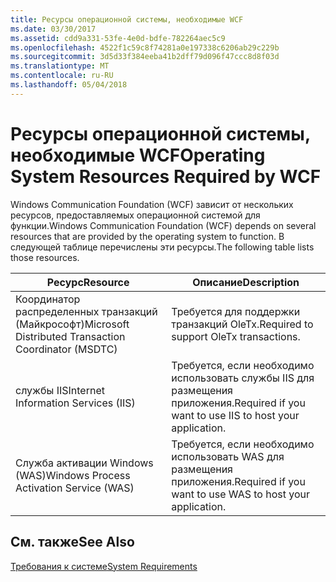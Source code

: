 ```yaml
---
title: Ресурсы операционной системы, необходимые WCF
ms.date: 03/30/2017
ms.assetid: cdd9a331-53fe-4e0d-bdfe-782264aec5c9
ms.openlocfilehash: 4522f1c59c8f74281a0e197338c6206ab29c229b
ms.sourcegitcommit: 3d5d33f384eeba41b2dff79d096f47ccc8d8f03d
ms.translationtype: MT
ms.contentlocale: ru-RU
ms.lasthandoff: 05/04/2018
---
```

# <a name="operating-system-resources-required-by-wcf"></a><span data-ttu-id="d92da-102">Ресурсы операционной системы, необходимые WCF</span><span class="sxs-lookup"><span data-stu-id="d92da-102">Operating System Resources Required by WCF</span></span>
<span data-ttu-id="d92da-103">Windows Communication Foundation (WCF) зависит от нескольких ресурсов, предоставляемых операционной системой для функции.</span><span class="sxs-lookup"><span data-stu-id="d92da-103">Windows Communication Foundation (WCF) depends on several resources that are provided by the operating system to function.</span></span> <span data-ttu-id="d92da-104">В следующей таблице перечислены эти ресурсы.</span><span class="sxs-lookup"><span data-stu-id="d92da-104">The following table lists those resources.</span></span>  
  
|<span data-ttu-id="d92da-105">Ресурс</span><span class="sxs-lookup"><span data-stu-id="d92da-105">Resource</span></span>|<span data-ttu-id="d92da-106">Описание</span><span class="sxs-lookup"><span data-stu-id="d92da-106">Description</span></span>|  
|--------------|-----------------|  
|<span data-ttu-id="d92da-107">Координатор распределенных транзакций (Майкрософт)</span><span class="sxs-lookup"><span data-stu-id="d92da-107">Microsoft Distributed Transaction Coordinator (MSDTC)</span></span>|<span data-ttu-id="d92da-108">Требуется для поддержки транзакций OleTx.</span><span class="sxs-lookup"><span data-stu-id="d92da-108">Required to support OleTx transactions.</span></span>|  
|<span data-ttu-id="d92da-109">службы IIS</span><span class="sxs-lookup"><span data-stu-id="d92da-109">Internet Information Services (IIS)</span></span>|<span data-ttu-id="d92da-110">Требуется, если необходимо использовать службы IIS для размещения приложения.</span><span class="sxs-lookup"><span data-stu-id="d92da-110">Required if you want to use IIS to host your application.</span></span>|  
|<span data-ttu-id="d92da-111">Служба активации Windows (WAS)</span><span class="sxs-lookup"><span data-stu-id="d92da-111">Windows Process Activation Service (WAS)</span></span>|<span data-ttu-id="d92da-112">Требуется, если необходимо использовать WAS для размещения приложения.</span><span class="sxs-lookup"><span data-stu-id="d92da-112">Required if you want to use WAS to host your application.</span></span>|  
  
## <a name="see-also"></a><span data-ttu-id="d92da-113">См. также</span><span class="sxs-lookup"><span data-stu-id="d92da-113">See Also</span></span>  
 [<span data-ttu-id="d92da-114">Требования к системе</span><span class="sxs-lookup"><span data-stu-id="d92da-114">System Requirements</span></span>](../../../docs/framework/wcf/wcf-system-requirements.md)
